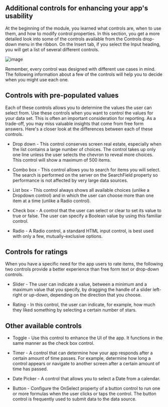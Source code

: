 ## Additional controls for enhancing your app's usability

At the beginning of the module, you learned what controls are, when to use them, and how to modify control properties. In this section, you get a more detailed look into some of the controls available from the Controls drop-down menu in the ribbon. On the Insert tab, if you select the Input heading, you will get a list of several different controls.

![image](https://github.com/adeleke123/Power-Platform/assets/51156057/e014ba90-dd29-40eb-96a7-2064609d9730)

Remember, every control was designed with different use cases in mind. The following information about a few of the controls will help you to decide when you might use each one.

## Controls with pre-populated values
Each of these controls allows you to determine the values the user can select from. Use these controls when you want to control the values for your data set. This is often an important consideration for reporting. As a trade-off, you may miss valuable insights that come from free form answers. Here's a closer look at the differences between each of these controls.

+ Drop down - This control conserves screen real estate, especially when the list contains a large number of choices. The control takes up only one line unless the user selects the chevron to reveal more choices. This control will show a maximum of 500 items.

+ Combo box - This control allows you to search for items you will select. The search is performed on the server on the SearchField property so performance is not affected by very large data sources.

+ List box - This control always shows all available choices (unlike a Dropdown control) and in which the user can choose more than one item at a time (unlike a Radio control).

+ Check box - A control that the user can select or clear to set its value to true or false. The user can specify a Boolean value by using this familiar control.

+ Radio - A Radio control, a standard HTML input control, is best used with only a few, mutually-exclusive options.

## Controls for ratings
When you have a specific need for the app users to rate items, the following two controls provide a better experience than free form text or drop-down controls.

+ Slider - The user can indicate a value, between a minimum and a maximum value that you specify, by dragging the handle of a slider left-right or up-down, depending on the direction that you choose.

+ Rating - In this control, the user can indicate, for example, how much they liked something by selecting a certain number of stars.

## Other available controls
+ Toggle - Use this control to enhance the UI of the app. It functions in the same manner as the check box control.

+ Timer - A control that can determine how your app responds after a certain amount of time passes. For example, determine how long a control appears or navigate to another screen after a certain amount of time has passed.

+ Date Picker - A control that allows you to select a Date from a calendar.

+ Button - Configure the OnSelect property of a button control to run one or more formulas when the user clicks or taps the control. The button control is frequently used to submit data to the data source.
